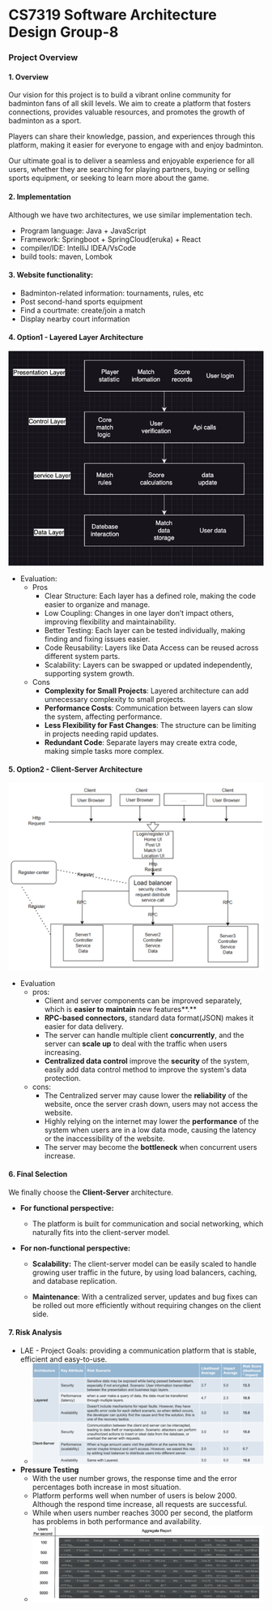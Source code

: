 # CS7319 Software Architecture Design Group-8
### Project Overview

#### 1. Overview

Our vision for this project is to build a vibrant online community for badminton fans of all skill levels. We aim to create a platform that fosters connections, provides valuable resources, and promotes the growth of badminton as a sport.

Players can share their knowledge, passion, and experiences through this platform, making it easier for everyone to engage with and enjoy badminton.

Our ultimate goal is to deliver a seamless and enjoyable experience for all users, whether they are searching for playing partners, buying or selling sports equipment, or seeking to learn more about the game.



#### 2. Implementation 

Although we have two architectures, we use similar implementation tech.

- Program language: Java + JavaScript
- Framework: Springboot + SpringCloud(eruka) + React
- compiler/IDE:  IntelliJ IDEA/VsCode
- build tools: maven, Lombok

#### 3. Website functionality:

- Badminton-related information: tournaments, rules, etc
- Post second-hand sports equipment
- Find a courtmate: create/join a match
- Display nearby court information

#### 4. Option1 - Layered Layer Architecture

![Snipaste_2024-11-25_12-49-18](./images/Snipaste_2024-11-25_12-49-18.png)

- Evaluation:
  - Pros
    - Clear Structure: Each layer has a defined role, making the code easier to organize and manage.​
    - Low Coupling: Changes in one layer don’t impact others, improving flexibility and maintainability.​
    - Better Testing: Each layer can be tested individually, making finding and fixing issues easier.​
    - Code Reusability: Layers like Data Access can be reused across different system parts.​
    - Scalability: Layers can be swapped or updated independently, supporting system growth.​
  - Cons
    - **Complexity for Small Projects**: Layered architecture can add unnecessary complexity to small projects.
    - **Performance Costs**: Communication between layers can slow the system, affecting performance.
    - **Less Flexibility for Fast Changes**: The structure can be limiting in projects needing rapid updates.
    - **Redundant Code**: Separate layers may create extra code, making simple tasks more complex.

#### 5. Option2 - Client-Server Architecture

![Snipaste_2024-11-25_12-52-02](\images\Snipaste_2024-11-25_12-52-02.png)

- Evaluation
  - pros:
    - Client and server components can be improved separately, which is **easier to** **maintain** new features**.**
    - **RPC-based connectors,** standard data format(JSON) makes it easier for data delivery.
    - The server can handle multiple client **concurrently**, and the server can **scale up** to deal with the traffic when users increasing.
    - **Centralized data control** improve the **security** of the system, easily add data control method to improve the system's data protection.
  - cons:
    - The Centralized server may cause lower the **reliability** of the website, once the server crash down, users may not access the website.
    - Highly relying on the internet may lower the **performance** of the system when users are in a low data mode, causing the latency or the inaccessibility of the website.
    - The server may become the **bottleneck** when concurrent users increase.

#### 6. Final Selection

We finally choose the **Client-Server** architecture.

- **For functional perspective:**
  - The platform is built for communication and social networking, which naturally fits into the client-server model.

- **For non-functional perspective:**

  - **Scalability:** The client-server model can be easily scaled to handle growing user traffic in the future, by using load balancers, caching, and database replication.

  - **Maintenance**: With a centralized server, updates and bug fixes can be rolled out more efficiently without requiring changes on the client side.

#### 7. Risk Analysis

- LAE - Project Goals: providing a communication platform that is stable, efficient and easy-to-use.
  - ![Snipaste_2024-11-25_12-55-26](\images\Snipaste_2024-11-25_12-55-26.png)
- **Pressure Testing**
  - With the user number grows, the response time and the error percentages both increase in most situation.
  - Platform performs well when number of users is below 2000. Although the respond time increase, all requests are successful.
  - While when users number reaches 3000 per second, the platform has problems in both performance and availability.
  - ![Snipaste_2024-11-25_12-56-31](\images\Snipaste_2024-11-25_12-56-31.png)


